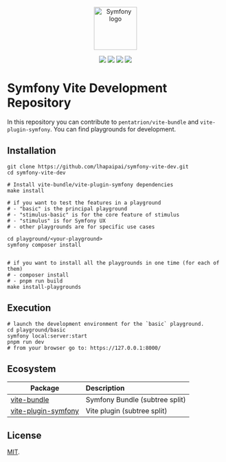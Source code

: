 <div>
  <p align="center">
  <img width="100" src="https://raw.githubusercontent.com/lhapaipai/vite-bundle/main/docs/symfony-vite.svg" alt="Symfony logo">
  </p>
  <p align="center">
    <img src="https://img.shields.io/npm/v/vite-plugin-symfony?style=flat-square&logo=npm">
    <img src="https://img.shields.io/packagist/v/pentatrion/vite-bundle?style=flat-square&logo=packagist">
    <img src="https://img.shields.io/github/actions/workflow/status/lhapaipai/symfony-vite-dev/vite-plugin-symfony-ci.yml?style=flat-square&label=vite-plugin-symfony%20CI&logo=github">
    <img src="https://img.shields.io/github/actions/workflow/status/lhapaipai/symfony-vite-dev/vite-bundle-ci.yml?style=flat-square&label=vite-bundle%20CI&logo=github">

  </p>
</div>



# Symfony Vite Development Repository

In this repository you can contribute to `pentatrion/vite-bundle` and `vite-plugin-symfony`. You can find playgrounds for development.

## Installation


```console
git clone https://github.com/lhapaipai/symfony-vite-dev.git
cd symfony-vite-dev

# Install vite-bundle/vite-plugin-symfony dependencies
make install

# if you want to test the features in a playground
# - "basic" is the principal playground
# - "stimulus-basic" is for the core feature of stimulus
# - "stimulus" is for Symfony UX
# - other playgrounds are for specific use cases

cd playground/<your-playground>
symfony composer install


# if you want to install all the playgrounds in one time (for each of them)
# - composer install
# - pnpm run build
make install-playgrounds
```



## Execution

```console
# launch the development environment for the `basic` playground.
cd playground/basic
symfony local:server:start
pnpm run dev
# from your browser go to: https://127.0.0.1:8000/
```


## Ecosystem

| Package                                                                 | Description                    |
| ----------------------------------------------------------------------- | :---------------------------   |
| [vite-bundle](https://github.com/lhapaipai/vite-bundle)                 | Symfony Bundle (subtree split) |
| [vite-plugin-symfony](https://github.com/lhapaipai/vite-plugin-symfony) | Vite plugin    (subtree split) |

## License

[MIT](LICENSE).
